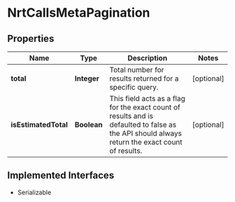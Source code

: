 

# NrtCallsMetaPagination


## Properties

Name | Type | Description | Notes
------------ | ------------- | ------------- | -------------
**total** | **Integer** | Total number for results returned for a specific query. |  [optional]
**isEstimatedTotal** | **Boolean** | This field acts as a flag for the exact count of results and is defaulted to false as the API should always return the exact count of results. |  [optional]


## Implemented Interfaces

* Serializable


